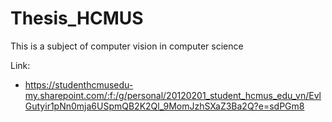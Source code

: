 # Thesis_HCMUS
This is a subject of computer vision in computer science

Link:

* https://studenthcmusedu-my.sharepoint.com/:f:/g/personal/20120201_student_hcmus_edu_vn/EvlGutyir1pNn0mja6USpmQB2K2Ql_9MomJzhSXaZ3Ba2Q?e=sdPGm8
